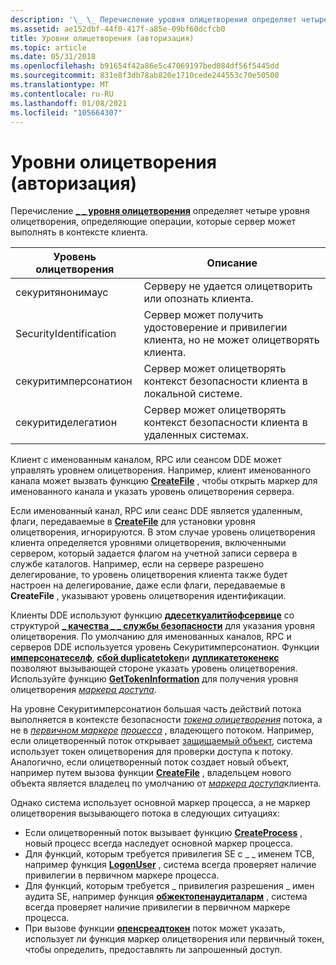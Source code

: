 ```yaml
---
description: '\_ \_ Перечисление уровня олицетворения определяет четыре уровня олицетворения, определяющие операции, которые сервер может выполнять в контексте клиентов.'
ms.assetid: ae152dbf-44f0-417f-a85e-09bf60dcfcb0
title: Уровни олицетворения (авторизация)
ms.topic: article
ms.date: 05/31/2018
ms.openlocfilehash: b91654f42a86e5c47069197bed084df56f5445dd
ms.sourcegitcommit: 831e8f3db78ab820e1710cede244553c70e50500
ms.translationtype: MT
ms.contentlocale: ru-RU
ms.lasthandoff: 01/08/2021
ms.locfileid: "105664307"
---
```

# <a name="impersonation-levels-authorization"></a>Уровни олицетворения (авторизация)

Перечисление [**\_ \_ уровня олицетворения**](/windows/desktop/api/Winnt/ne-winnt-security_impersonation_level) определяет четыре уровня олицетворения, определяющие операции, которые сервер может выполнять в контексте клиента.



| Уровень олицетворения    | Описание                                                                                      |
|------------------------|--------------------------------------------------------------------------------------------------|
| секуритянонимаус      | Серверу не удается олицетворить или опознать клиента.                                            |
| SecurityIdentification | Сервер может получить удостоверение и привилегии клиента, но не может олицетворять клиента. |
| секуритимперсонатион  | Сервер может олицетворять контекст безопасности клиента в локальной системе.                    |
| секуритиделегатион     | Сервер может олицетворять контекст безопасности клиента в удаленных системах.                      |



 

Клиент с именованным каналом, RPC или сеансом DDE может управлять уровнем олицетворения. Например, клиент именованного канала может вызвать функцию [**CreateFile**](/windows/desktop/api/fileapi/nf-fileapi-createfilea) , чтобы открыть маркер для именованного канала и указать уровень олицетворения сервера.

Если именованный канал, RPC или сеанс DDE является удаленным, флаги, передаваемые в [**CreateFile**](/windows/desktop/api/fileapi/nf-fileapi-createfilea) для установки уровня олицетворения, игнорируются. В этом случае уровень олицетворения клиента определяется уровнями олицетворения, включенными сервером, который задается флагом на учетной записи сервера в службе каталогов. Например, если на сервере разрешено делегирование, то уровень олицетворения клиента также будет настроен на делегирование, даже если флаги, передаваемые в **CreateFile** , указывают уровень олицетворения идентификации.

Клиенты DDE используют функцию [**ддесеткуалитйофсервице**](/windows/win32/api/dde/nf-dde-ddesetqualityofservice) со структурой [**\_ качества \_ \_ службы безопасности**](/windows/desktop/api/Winnt/ns-winnt-security_quality_of_service) для указания уровня олицетворения. По умолчанию для именованных каналов, RPC и серверов DDE используется уровень Секуритимперсонатион. Функции [**имперсонатеселф**](/windows/win32/api/securitybaseapi/nf-securitybaseapi-impersonateself), [**сбой duplicatetoken**](/windows/win32/api/securitybaseapi/nf-securitybaseapi-duplicatetoken)и [**дупликатетокенекс**](/windows/win32/api/securitybaseapi/nf-securitybaseapi-duplicatetokenex) позволяют вызывающей стороне указать уровень олицетворения. Используйте функцию [**GetTokenInformation**](/windows/win32/api/securitybaseapi/nf-securitybaseapi-gettokeninformation) для получения уровня олицетворения [*маркера доступа*](/windows/desktop/SecGloss/a-gly).

На уровне Секуритимперсонатион большая часть действий потока выполняется в контексте безопасности [*токена олицетворения*](/windows/desktop/SecGloss/i-gly) потока, а не в [*первичном маркере*](/windows/desktop/SecGloss/p-gly) [*процесса*](/windows/desktop/SecGloss/p-gly) , владеющего потоком. Например, если олицетворенный поток открывает [защищаемый объект](securable-objects.md), система использует токен олицетворения для проверки доступа к потоку. Аналогично, если олицетворенный поток создает новый объект, например путем вызова функции [**CreateFile**](/windows/desktop/api/fileapi/nf-fileapi-createfilea) , владельцем нового объекта является владелец по умолчанию от [*маркера доступа*](/windows/desktop/SecGloss/a-gly)клиента.

Однако система использует основной маркер процесса, а не маркер олицетворения вызывающего потока в следующих ситуациях:

-   Если олицетворенный поток вызывает функцию [**CreateProcess**](/windows/desktop/api/processthreadsapi/nf-processthreadsapi-createprocessa) , новый процесс всегда наследует основной маркер процесса.
-   Для функций, которым требуется привилегия SE с \_ \_ именем TCB, например функция [**LogonUser**](/windows/desktop/api/winbase/nf-winbase-logonusera) , система всегда проверяет наличие привилегии в первичном маркере процесса.
-   Для функций, которым требуется \_ привилегия разрешения \_ имен аудита SE, например функция [**обжектопенаудиталарм**](/windows/desktop/api/Winbase/nf-winbase-objectopenauditalarma) , система всегда проверяет наличие привилегии в первичном маркере процесса.
-   При вызове функции [**опенсреадтокен**](/windows/win32/api/processthreadsapi/nf-processthreadsapi-openthreadtoken) поток может указать, использует ли функция маркер олицетворения или первичный токен, чтобы определить, предоставлять ли запрошенный доступ.

 

 
